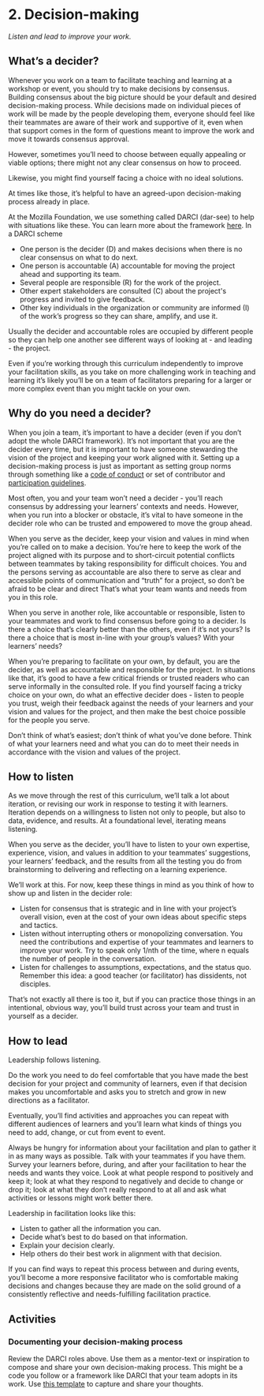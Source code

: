 # 2. Decision-making

_Listen and lead to improve your work._

## What’s a decider?

Whenever you work on a team to facilitate teaching and learning at a workshop or event,  you should try to make decisions by consensus. Building consensus about the big picture should be your default and desired decision-making process. While decisions made on individual pieces of work will be made by the people developing them, everyone should feel like their teammates are aware of their work and supportive of it, even when that support comes in the form of questions meant to improve the work and move it towards consensus approval.

However, sometimes you’ll need to choose between equally appealing or viable options; there might not any clear consensus on how to proceed.

Likewise, you might find yourself facing a choice with no ideal solutions.

At times like those, it’s helpful to have an agreed-upon  decision-making process already in place.

At the Mozilla Foundation, we use something called DARCI \(dar-see\) to help with situations like these. You can learn more about the framework [here](http://www.stproject.org/wp-content/uploads/2014/11/darci-accountability-grid.pdf). In a DARCI scheme

* One person is the decider \(D\) and makes decisions  when there is no clear consensus on what to do next.
* One person is accountable \(A\) accountable for moving the project ahead and supporting its team.
* Several people are responsible \(R\) for the work of the project.
* Other expert stakeholders are consulted \(C\) about the project's progress and invited to give feedback.
* Other key individuals in the organization or community are informed \(I\) of the work’s progress so they can share, amplify, and use it.

Usually the decider and accountable roles are occupied by different people so they can help one another see different ways of looking at - and leading - the project.

Even if you’re working through this curriculum independently to improve your facilitation skills, as you take on more challenging work in teaching and learning it’s likely you’ll be on a team of facilitators preparing for a larger or more complex event than you might tackle on your own.

## Why do you need a decider?

When you join a team, it’s important to have a decider \(even if you don’t adopt the whole DARCI framework\). It’s not important that you are the decider every time, but it is important to have someone stewarding the vision of the project and keeping your work aligned with it. Setting up a decision-making process is just as important as setting group norms through something like a [code of conduct](http://safetyfirstpdx.org/training/code_of_conduct/code_of_conduct.html) or set of contributor and [participation guidelines](https://www.mozilla.org/en-US/about/governance/policies/participation/).

Most often, you and your team won’t need a decider - you’ll reach consensus by addressing your learners’ contexts and needs. However, when you run into a blocker or obstacle, it’s vital to have someone in the decider role who can be trusted and empowered to move the group ahead.

When you serve as the decider, keep your vision and values in mind when you’re called on to make a decision. You’re here to keep the work of the project aligned with its purpose and to short-circuit potential conflicts between teammates by taking responsibility for difficult choices. You and the persons serving as accountable are also there to serve as clear and accessible points of communication and “truth” for a project, so don’t be afraid to be clear and direct That’s what your team wants and needs from you in this role.

When you serve in another role, like accountable or responsible, listen to your teammates and work to find consensus before going to a decider. Is there a choice that’s clearly better than the others, even if it’s not yours? Is there a choice that is most in-line with your group’s values? With your learners’ needs?

When you’re preparing to facilitate on your own, by default, you are the decider, as well as accountable and responsible for the project. In situations like that, it’s good to have a few critical friends or trusted readers who can serve informally in the consulted role. If you find yourself facing a tricky choice on your own, do what an effective decider does - listen to people you trust, weigh their feedback against the needs of your learners and your vision and values for the project, and then make the best choice possible for the people you serve.

Don’t think of what’s easiest; don’t think of what you’ve done before. Think of what your learners need and what you can do to meet their needs in accordance with the vision and values of the project.

## How to listen

As we move through the rest of this curriculum, we’ll talk a lot about iteration, or revising our work in response to testing it with learners. Iteration depends on a willingness to listen not only to people, but also to data, evidence, and results. At a foundational level, iterating means listening.

When you serve as the decider, you’ll have to listen to your own expertise, experience, vision, and values in addition to your teammates’ suggestions, your learners’ feedback, and the results from all the testing you do from brainstorming to delivering and reflecting on a learning experience.

We’ll work at this. For now, keep these things in mind as you think of how to show up and listen in the decider role:

* Listen for consensus that is strategic and in line with your project’s overall vision, even at the cost of your own ideas about specific steps and tactics.
* Listen without interrupting others or monopolizing conversation. You need the contributions and expertise of your teammates and learners to improve your work. Try to speak only 1/nth of the time, where n equals the number of people in the conversation.
* Listen for challenges to assumptions, expectations, and the status quo. Remember this idea: a good teacher \(or facilitator\) has dissidents, not disciples.

That’s not exactly all there is too it, but if you can practice those things in an intentional, obvious way, you’ll build trust across your team and trust in yourself as a decider.

## How to lead

Leadership follows listening.

Do the work you need to do feel comfortable that you have made the best decision for your project and community of learners, even if that decision makes you uncomfortable and asks you to stretch and grow in new directions as a facilitator.

Eventually, you’ll find activities and approaches you can repeat with different audiences of learners and you’ll learn what kinds of things you need to add, change, or cut from event to event.

Always be hungry for information about your facilitation and plan to gather it in as many ways as possible. Talk with your teammates if you have them. Survey your learners before, during, and after your facilitation to hear the needs and wants they voice. Look at what people respond to positively and keep it; look at what they respond to negatively and decide to change or drop it; look at what they don’t really respond to at all and ask what activities or lessons might work better there.

Leadership in facilitation looks like this:

* Listen to gather all the information you can.
* Decide what’s best to do based on that information.
* Explain your decision clearly.
* Help others do their best work in alignment with that decision.

If you can find ways to repeat this process between and during events, you’ll become a more responsive facilitator who is comfortable making decisions and changes because they are made on the solid ground of a consistently reflective and needs-fulfilling facilitation practice.

## Activities

### Documenting your decision-making process

Review the DARCI roles above. Use them as a mentor-text or inspiration to compose and share your own decision-making process. This might be a code you follow or a framework like DARCI that your team adopts in its work. Use [this template](https://github.com/chadsansing/open-facilitation/blob/master/activities/defining-a-decision-making-process.pdf) to capture and share your thoughts.

